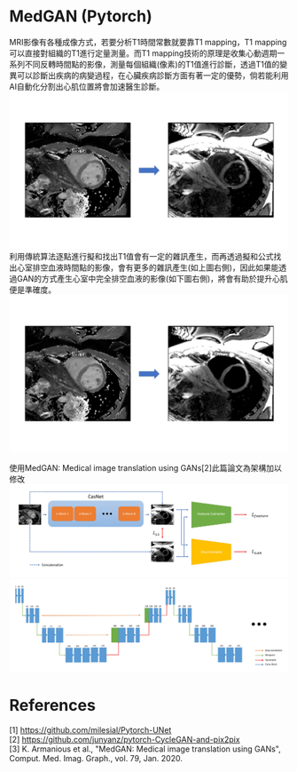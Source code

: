 # MedGAN (Pytorch)  
MRI影像有各種成像方式，若要分析T1時間常數就要靠T1 mapping，T1 mapping可以直接對組織的T1進行定量測量。而T1 mapping技術的原理是收集心動週期一系列不同反轉時間點的影像，測量每個組織(像素)的T1值進行診斷，透過T1值的變異可以診斷出疾病的病變過程，在心臟疾病診斷方面有著一定的優勢，倘若能利用AI自動化分割出心肌位置將會加速醫生診斷。  
![image1](https://github.com/naiyu0609/MedGAN/blob/main/jpg/tra-pass.jpg)  
利用傳統算法逐點進行擬和找出T1值會有一定的雜訊產生，而再透過擬和公式找出心室排空血液時間點的影像，會有更多的雜訊產生(如上圖右側)，因此如果能透過GAN的方式產生心室中完全排空血液的影像(如下圖右側)，將會有助於提升心肌便是準確度。  
![image2](https://github.com/naiyu0609/MedGAN/blob/main/jpg/gan-pass.jpg)  

使用MedGAN: Medical image translation using GANs[2]此篇論文為架構加以修改
![image3](https://github.com/naiyu0609/MedGAN/blob/main/jpg/架構.JPG)  
![image4](https://github.com/naiyu0609/MedGAN/blob/main/jpg/block構架.jpg)  

# References
[1] https://github.com/milesial/Pytorch-UNet  
[2] https://github.com/junyanz/pytorch-CycleGAN-and-pix2pix  
[3] K. Armanious et al., "MedGAN: Medical image translation using GANs", Comput. Med. Imag. Graph., vol. 79, Jan. 2020.
